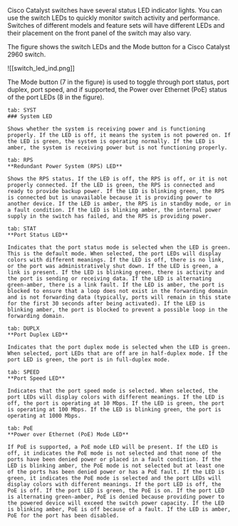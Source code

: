 Cisco Catalyst switches have several status LED indicator lights. You can use the switch LEDs to quickly monitor switch activity and performance. Switches of different models and feature sets will have different LEDs and their placement on the front panel of the switch may also vary.

The figure shows the switch LEDs and the Mode button for a Cisco Catalyst 2960 switch.

![[switch_led_ind.png]]

The Mode button (7 in the figure) is used to toggle through port status, port duplex, port speed, and if supported, the Power over Ethernet (PoE) status of the port LEDs (8 in the figure).

````tabs
tab: SYST
### System LED

Shows whether the system is receiving power and is functioning properly. If the LED is off, it means the system is not powered on. If the LED is green, the system is operating normally. If the LED is amber, the system is receiving power but is not functioning properly.

tab: RPS
**Redundant Power System (RPS) LED**

Shows the RPS status. If the LED is off, the RPS is off, or it is not properly connected. If the LED is green, the RPS is connected and ready to provide backup power. If the LED is blinking green, the RPS is connected but is unavailable because it is providing power to another device. If the LED is amber, the RPS is in standby mode, or in a fault condition. If the LED is blinking amber, the internal power supply in the switch has failed, and the RPS is providing power.

tab: STAT
**Port Status LED**

Indicates that the port status mode is selected when the LED is green. This is the default mode. When selected, the port LEDs will display colors with different meanings. If the LED is off, there is no link, or the port was administratively shut down. If the LED is green, a link is present. If the LED is blinking green, there is activity and the port is sending or receiving data. If the LED is alternating green-amber, there is a link fault. If the LED is amber, the port is blocked to ensure that a loop does not exist in the forwarding domain and is not forwarding data (typically, ports will remain in this state for the first 30 seconds after being activated). If the LED is blinking amber, the port is blocked to prevent a possible loop in the forwarding domain.

tab: DUPLX
**Port Duplex LED**

Indicates that the port duplex mode is selected when the LED is green. When selected, port LEDs that are off are in half-duplex mode. If the port LED is green, the port is in full-duplex mode.

tab: SPEED
**Port Speed LED**

Indicates that the port speed mode is selected. When selected, the port LEDs will display colors with different meanings. If the LED is off, the port is operating at 10 Mbps. If the LED is green, the port is operating at 100 Mbps. If the LED is blinking green, the port is operating at 1000 Mbps.

tab: PoE
**Power over Ethernet (PoE) Mode LED**

If PoE is supported, a PoE mode LED will be present. If the LED is off, it indicates the PoE mode is not selected and that none of the ports have been denied power or placed in a fault condition. If the LED is blinking amber, the PoE mode is not selected but at least one of the ports has been denied power or has a PoE fault. If the LED is green, it indicates the PoE mode is selected and the port LEDs will display colors with different meanings. If the port LED is off, the PoE is off. If the port LED is green, the PoE is on. If the port LED is alternating green-amber, PoE is denied because providing power to the powered device will exceed the switch power capacity. If the LED is blinking amber, PoE is off because of a fault. If the LED is amber, PoE for the port has been disabled.
````